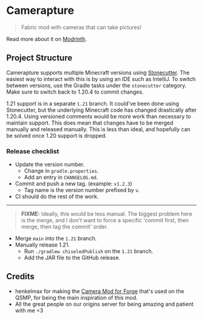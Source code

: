 # Camerapture

> Fabric mod with cameras that can take pictures!

Read more about it on [Modrinth](https://modrinth.com/mod/camerapture).

## Project Structure

Camerapture supports multiple Minecraft versions using [Stonecutter](https://stonecutter.kikugie.dev/).
The easiest way to interact with this is by using an IDE such as IntelliJ. To switch between versions,
use the Gradle tasks under the `stonecutter` category. Make sure to switch back to 1.20.4 to commit changes.

1.21 support is in a separate `1.21` branch. It could've been done using Stonecutter, but the underlying
Minecraft code has changed drastically after 1.20.4. Using versioned comments would be more work than
necessary to maintain support. This does mean that changes have to be merged manually and released manually.
This is less than ideal, and hopefully can be solved once 1.20 support is dropped.

### Release checklist

- Update the version number.
  - Change in `gradle.properties`.
  - Add an entry in `CHANGELOG.md`.
- Commit and push a new tag. (example: `v1.2.3`)
  - Tag name is the version number prefixed by `v`.
- CI should do the rest of the work.

---

> **FIXME:** Ideally, this would be less manual. The biggest problem here is the merge, and I don't want
> to force a specific 'commit first, then merge, then tag the commit' order.

- Merge `main` into the `1.21` branch.
- Manually release 1.21.
  - Run `./gradlew chiseledPublish` on the `1.21` branch.
  - Add the JAR file to the GitHub release.
 
## Credits
- henkelmax for making the [Camera Mod for Forge](https://modrinth.com/mod/camera-mod) that's used on the QSMP, for being the main inspiration of this mod.
- All the great people on our origins server for being amazing and patient with me <3
